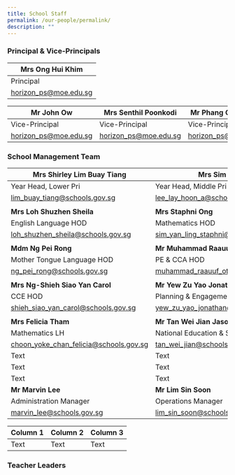 ```yaml
---
title: School Staff
permalink: /our-people/permalink/
description: ""
---
```

### Principal & Vice-Principals


| Mrs Ong Hui Khim | 
| -------- |
| Principal |
|horizon_ps@moe.edu.sg|

| Mr John Ow | Mrs Senthil Poonkodi | Mr Phang Chee Kheng |
| -------- | -------- | -------- |
| Vice-Principal | Vice-Principal |Vice-Principal (Admin) |
|horizon_ps@moe.edu.sg|horizon_ps@moe.edu.sg|horizon_ps@moe.edu.sg|

### School Management Team

| Mrs Shirley Lim Buay Tiang | Mrs Sim Lay Hoon | Mr Timothy WangXiang Rong |
| -------- | -------- | -------- |
| Year Head, Lower Pri | Year Head, Middle Pri     | Year Head, Upper Pri    |
| lim_buay_tiang@schools.gov.sg     | lee_lay_hoon_a@schools.gov.sg   | wang_xiang_rong@schools.gov.sg     |
|     |      |     |
| **Mrs Loh Shuzhen Sheila** | **Mrs Staphni Ong** | **Mr Low Zihao Davis** |
| English Language HOD   | Mathematics HOD    | Science HOD     |
| loh_shuzhen_sheila@schools.gov.sg    | sim_yan_ling_staphni@schools.gov.sg     | low_zihao@schools.gov.sg     |
|     |    |     |
| **Mdm Ng Pei Rong** | **Mr Muhammad Raauuf** | **Mdm Dayangku Nuurul** |
| Mother Tongue Language HOD   | PE & CCA HOD     | ICT HOD     |
| ng_pei_rong@schools.gov.sg     | muhammad_raauuf_othman@schools.gov.sg     | dayangku_nuurul_aida_fatima@schools.gov.sg    |
|     |    |     |
| **Mrs Ng-Shieh Siao Yan Carol**  | **Mr Yew Zu Yao Jonathan**    | **Mr Seow Zhicao Sigmund**   |
| CCE HOD    | Planning & Engagement HOD    | Innovation HOD    |
| shieh_siao_yan_carol@schools.gov.sg    | yew_zu_yao_jonathan@schools.gov.sg    | seow_zichao_sigmund@schools.gov.sg     |
|     |    |     |
| **Mrs Felicia Tham**    | **Mr Tan Wei Jian Jason**    | **Ms Chen Kaiying**     |
| Mathematics LH    | National Education & Social Studies SH     | Student Wellbeing SH   |
| choon_yoke_chan_felicia@schools.gov.sg     | tan_wei_jian@schools.gov.sg     | chen_kaiying@schools.gov.sg    |
| Text     | Text     | Text     |
| Text     | Text     | Text     |
| Text     | Text     | Text     |
| **Mr Marvin Lee**  | **Mr Lim Sin Soon**    | 
|Administration Manager    | Operations Manager    | 
| marvin_lee@schools.gov.sg  | lim_sin_soon@schools.gov.sg   |



| Column 1 | Column 2 | Column 3 |
| -------- | -------- | -------- |
| Text     | Text     | Text     |



### Teacher Leaders